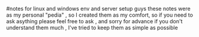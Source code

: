 #notes for linux and windows env and server setup
guys these notes were as my personal "pedia" , so I created them as my comfort, so if you need to ask asything please feel free to ask , and sorry for advance if you don't understand them much , I've tried to keep them as simple as possible
